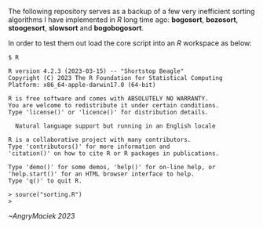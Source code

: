 The following repository serves as a backup of a few very inefficient sorting algorithms I have implemented in _R_ long time ago: **bogosort**, **bozosort**, **stoogesort**, **slowsort** and **bogobogosort**.

In order to test them out load the core script into an _R_ workspace as below:
```
$ R

R version 4.2.3 (2023-03-15) -- "Shortstop Beagle"
Copyright (C) 2023 The R Foundation for Statistical Computing
Platform: x86_64-apple-darwin17.0 (64-bit)

R is free software and comes with ABSOLUTELY NO WARRANTY.
You are welcome to redistribute it under certain conditions.
Type 'license()' or 'licence()' for distribution details.

  Natural language support but running in an English locale

R is a collaborative project with many contributors.
Type 'contributors()' for more information and
'citation()' on how to cite R or R packages in publications.

Type 'demo()' for some demos, 'help()' for on-line help, or
'help.start()' for an HTML browser interface to help.
Type 'q()' to quit R.

> source("sorting.R")
>
```

_~AngryMaciek 2023_
